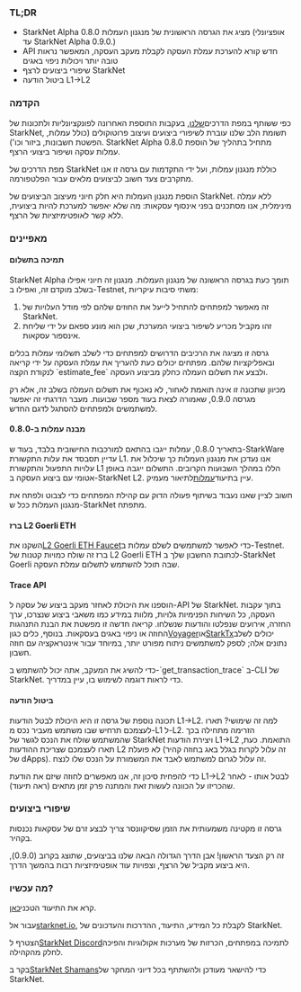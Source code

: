 ### TL;DR

* StarkNet Alpha 0.8.0 מציג את הגרסה הראשונית של מנגנון העמלות (אופציונלי עד StarkNet Alpha 0.9.0.)
* API חדש קורא להערכת עמלת העסקה לקבלת מעקב העסקה, המאפשר נראות טובה יותר ויכולות ניפוי באגים
* שיפורי ביצועים לרצף StarkNet
* ביטול הודעה L1→L2

### הקדמה

כפי ששותף במפת הדרכים[שלנו](https://www.notion.so/starkware/StarkNet-Alpha-Features-Tentative-Roadmap-f2b8f5f25a2d4d1cb3265fb82a098c51), בעקבות התוספת האחרונה לפונקציונליות ולתכונות של StarkNet, תשומת הלב שלנו עוברת לשיפורי ביצועים ועיצוב פרוטוקולים (כולל עמלות, הפשטת חשבונות, ביזור וכו'). StarkNet Alpha 0.8.0 מתחיל בתהליך של הוספת עמלות עסקה ושיפור ביצועי הרצף.

מפת הדרכים של StarkNet כוללת מנגנון עמלות, ועל ידי התקדמות עם גרסה זו אנו מתקרבים צעד חשוב לביצועים מלאים עבור הפלטפורמה.

הוספת מנגנון העמלות היא חלק חיוני מעיצוב הביצועים של StarkNet. ללא עמלה מינימלית, אנו מסתכנים בפני אינסוף עסקאות: מה שלא יאפשר למערכת להיות ביצועית, ללא קשר לאופטימיזציות של הרצף.

### מאפיינים

#### תמיכה בתשלום

StarkNet Alpha תומך כעת בגרסה הראשונה של מנגנון העמלות. מנגנון זה חיוני אפילו בשלב מוקדם זה, ואפילו ב-Testnet, משתי סיבות עיקריות:

1. זה מאפשר למפתחים להתחיל לייעל את החוזים שלהם לפי מודל העלויות של StarkNet.
2. זהו מקביל מכריע לשיפור ביצועי המערכת, שכן הוא מונע ספאם על ידי שליחת אינספור עסקאות.

גרסה זו מציגה את הרכיבים הדרושים למפתחים כדי לשלב תשלומי עמלות בכלים ובאפליקציות שלהם. מפתחים יכולים כעת להעריך את עמלת העסקה על ידי קריאה לנקודת הקצה \`estimate_fee\` ולבצע את תשלום העמלה כחלק מביצוע העסקה.

מכיוון שתכונה זו אינה תואמת לאחור, לא נאכוף את תשלום העמלה בשלב זה, אלא רק מגרסה 0.9.0, שאמורה לצאת בעוד מספר שבועות. מעבר הדרגתי זה יאפשר למשתמשים ולמפתחים להסתגל לדגם החדש.

#### מבנה עמלות ב-0.8.0

בתאריך 0.8.0, עמלות ייגבו בהתאם למורכבות החישובית בלבד, בעוד ש-StarkWare עדיין תסבסד את עלות התקשורת L1. אנו נעדכן את מנגנון העמלות כך שיכלול את עלויות התפעול והתקשורת L1 הללו במהלך השבועות הקרובים. התשלום ייגבה באופן אטומי עם ביצוע העסקה ב-StarkNet L2. עיין בתיעוד[עמלות](https://starknet.io/documentation/fee-mechanism/)לתיאור מעמיק.

חשוב לציין שאנו נעבוד בשיתוף פעולה הדוק עם קהילת המפתחים כדי לצבוט ולפתח את מנגנון העמלות ככל ש-StarkNet מתפתח.

#### ברז L2 Goerli ETH

השקנו את[L2 Goerli ETH Faucet](https://faucet.goerli.starknet.io/)כדי לאפשר למשתמשים לשלם עמלות ב-Testnet. ברז זה שולח כמויות קטנות של L2 Goerli ETH לכתובת החשבון שלך ב-StarkNet Goerli שבה תוכל להשתמש לתשלום עמלת העסקה.

#### Trace API

הוספנו את היכולת לאחזר מעקב ביצוע של עסקה ל-API של StarkNet. בתוך עקבות העסקה, כל השיחות הפנימיות גלויות, מלוות במידע כמו משאבי ביצוע שנצרכו, ערך החזרה, אירועים שנפלטו והודעות שנשלחו. קריאה חדשה זו מפשטת את הבנת התנהגות החוזה או ניפוי באגים בעסקאות. בנוסף, כלים כגון[Voyager](https://voyager.online/)או[StarkTx](https://starktx.info/)יכולים לשלב נתונים אלה; לספק למשתמשים ניתוח מפורט יותר, במיוחד עבור אינטראקציה עם חוזה חשבון.

כדי להשיג את המעקב, אתה יכול להשתמש ב-\`get_transaction_trace\` ב-CLI של StarkNet. כדי לראות דוגמה לשימוש בו, עיין במדריך[](https://www.cairo-lang.org/docs/hello_starknet/cli.html?#get-transaction-trace).

#### ביטול הודעה

תכונה נוספת של גרסה זו היא היכולת לבטל הודעות L1→L2. למה זה שימושי? תארו לעצמכם תרחיש שבו משתמש מעביר נכס מ-L1 ל-L2. הזרימה מתחילה בכך שהמשתמש שולח את הנכס לגשר של StarkNet ויצירת הודעות L1→L2 התואמת. כעת, תארו לעצמכם שצריכת ההודעות L2 לא פועלת (זה עלול לקרות בגלל באג בחוזה קהיר של dApps). זה עלול לגרום למשתמש לאבד את המשמורת על הנכס שלו לנצח.

כדי להפחית סיכון זה, אנו מאפשרים לחוזה שיזם את הודעת L1→L2 לבטל אותו - לאחר שהכריזו על הכוונה לעשות זאת והמתנה פרק זמן מתאים (ראה תיעוד[](https://starknet.io/l1-l2-messaging/#cancellation)).

### שיפורי ביצועים

גרסה זו מקטינה משמעותית את הזמן שסיקוונסר צריך לבצע זרם של עסקאות נכנסות בקהיר.

זה רק הצעד הראשון! אבן הדרך הגדולה הבאה שלנו בביצועים, שתוצג בקרוב (0.9.0), היא ביצוע מקביל של הרצף, וצפויות עוד אופטימיזציות רבות בהמשך הדרך.

### מה עכשיו?

קרא את התיעוד הטכני[כאן](https://starknet.io/documentation/fee-mechanism/).

עבור אל[starknet.io](https://starknet.io/), לקבלת כל המידע, התיעוד, ההדרכות והעדכונים של StarkNet.

הצטרף ל[StarkNet Discord](https://discord.gg/uJ9HZTUk2Y)לתמיכה במפתחים, הכרזות של מערכות אקולוגיות והפיכה לחלק מהקהילה.

בקר ב[StarkNet Shamans](https://community.starknet.io/)כדי להישאר מעודכן ולהשתתף בכל דיוני המחקר של StarkNet.